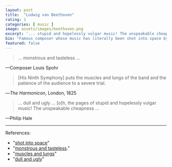 ```yaml
---
layout: post
title:  "Ludwig van Beethoven"
rating: 1
categories: [ music ]
image: assets/images/beethoven.png
excerpt: '... stupid and hopelessly vulgar music! The unspeakable cheapness ...'
bio: "Famous composer whose music has literally been shot into space by NASA to impress aliens."
featured: false
---
```


> ... monstrous and tasteless ...

—Composer Louis Spohr

> [His Ninth Symphony] puts the muscles and lungs of the band and the patience of the audience to a severe trial.

—_The Harmonicon_, London, 1825

> ... dull and ugly … [o]h, the pages of stupid and hopelessly vulgar music! The unspeakable cheapness ...

—Philip Hale

---

References:

- "[shot into space](https://en.wikipedia.org/wiki/Voyager_Golden_Record)"
- "[monstrous and tasteless](https://en.wikisource.org/wiki/A_Dictionary_of_Music_and_Musicians/Spohr,_Louis)."
- "[muscles and lungs](https://www.oregonlive.com/classicalmusic/2008/09/beethovens_ninth_kicks.html)"
- "[dull and ugly](https://link.springer.com/content/pdf/bbm:978-1-137-44444-8/1.pdf)"

